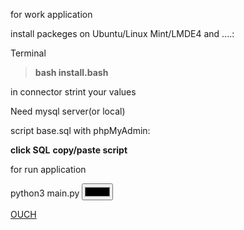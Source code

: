 
<p>for work application</p>
	
<p>install packeges on Ubuntu/Linux Mint/LMDE4 and ....:</p>
<quote>Terminal</quote>
<blockquote><b>bash install.bash</b></blockquote>

<p>in connector strint your values</p>
<p>Need mysql server(or local)</p>
<p>script base.sql with phpMyAdmin: 
	
<b>click SQL</b>
<b>copy/paste script<br></b>
	



<div>
	<p>for run application</p>
	<quote>python3 main.py</quote>
	<input type = "color">
</div>


<a href = "https://mrflusha.github.io/messenger-list/">OUCH</a>
